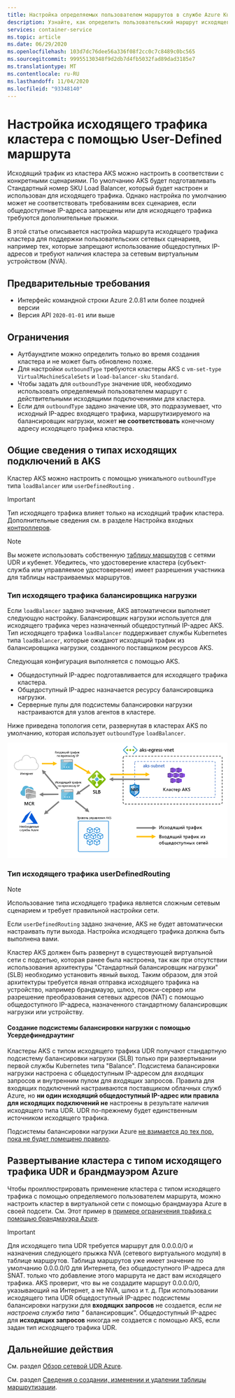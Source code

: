 ```yaml
---
title: Настройка определяемых пользователем маршрутов в службе Azure Kubernetes (AKS)
description: Узнайте, как определить пользовательский маршрут исходящего трафика в службе Azure Kubernetes (AKS)
services: container-service
ms.topic: article
ms.date: 06/29/2020
ms.openlocfilehash: 103d7dc76dee56a336f08f2cc0c7c8489c0bc565
ms.sourcegitcommit: 99955130348f9d2db7d4fb5032fad89dad3185e7
ms.translationtype: MT
ms.contentlocale: ru-RU
ms.lasthandoff: 11/04/2020
ms.locfileid: "93348140"
---
```

# <a name="customize-cluster-egress-with-a-user-defined-route"></a>Настройка исходящего трафика кластера с помощью User-Defined маршрута

Исходящий трафик из кластера AKS можно настроить в соответствии с конкретными сценариями. По умолчанию AKS будет подготавливать Стандартный номер SKU Load Balancer, который будет настроен и использован для исходящего трафика. Однако настройка по умолчанию может не соответствовать требованиям всех сценариев, если общедоступные IP-адреса запрещены или для исходящего трафика требуются дополнительные прыжки.

В этой статье описывается настройка маршрута исходящего трафика кластера для поддержки пользовательских сетевых сценариев, например тех, которые запрещают использование общедоступных IP-адресов и требуют наличия кластера за сетевым виртуальным устройством (NVA).

## <a name="prerequisites"></a>Предварительные требования
* Интерфейс командной строки Azure 2.0.81 или более поздней версии
* Версия API `2020-01-01` или выше


## <a name="limitations"></a>Ограничения
* Аутбаундтипе можно определить только во время создания кластера и не может быть обновлено позже.
* Для настройки `outboundType` требуются кластеры AKS с `vm-set-type` `VirtualMachineScaleSets` и `load-balancer-sku` `Standard`.
* Чтобы задать для `outboundType` значение `UDR`, необходимо использовать определяемый пользователем маршрут с действительными исходящими подключениями для кластера.
* Если для `outboundType` задано значение `UDR`, это подразумевает, что исходный IP-адрес входящего трафика, маршрутизируемого на балансировщик нагрузки, может **не соответствовать** конечному адресу исходящего трафика кластера.

## <a name="overview-of-outbound-types-in-aks"></a>Общие сведения о типах исходящих подключений в AKS

Кластер AKS можно настроить с помощью уникального `outboundType` типа `loadBalancer` или `userDefinedRouting` .

> [!IMPORTANT]
> Тип исходящего трафика влияет только на исходящий трафик кластера. Дополнительные сведения см. в разделе Настройка входных [контроллеров](ingress-basic.md).

> [!NOTE]
> Вы можете использовать собственную [таблицу маршрутов][byo-route-table] с сетями UDR и кубенет. Убедитесь, что удостоверение кластера (субъект-служба или управляемое удостоверение) имеет разрешения участника для таблицы настраиваемых маршрутов.

### <a name="outbound-type-of-loadbalancer"></a>Тип исходящего трафика балансировщика нагрузки

Если `loadBalancer` задано значение, AKS автоматически выполняет следующую настройку. Балансировщик нагрузки используется для исходящего трафика через назначенный общедоступный IP-адрес AKS. Тип исходящего трафика `loadBalancer` поддерживает службы Kubernetes типа `loadBalancer`, которые ожидают исходящий трафик из балансировщика нагрузки, созданного поставщиком ресурсов AKS.

Следующая конфигурация выполняется с помощью AKS.
   * Общедоступный IP-адрес подготавливается для исходящего трафика кластера.
   * Общедоступный IP-адрес назначается ресурсу балансировщика нагрузки.
   * Серверные пулы для подсистемы балансировки нагрузки настраиваются для узлов агентов в кластере.

Ниже приведена топология сети, развернутая в кластерах AKS по умолчанию, которая использует `outboundType` `loadBalancer`.

![На схеме показаны входящие и исходящие данные i p, в которых входящий трафик I P направлен на подсистему балансировки нагрузки, которая направляет трафик из внутреннего кластера в другой и т. д., который направляет трафик в Интернет, M C R, требуемые службы Azure и элемент управления K S.](media/egress-outboundtype/outboundtype-lb.png)

### <a name="outbound-type-of-userdefinedrouting"></a>Тип исходящего трафика userDefinedRouting

> [!NOTE]
> Использование типа исходящего трафика является сложным сетевым сценарием и требует правильной настройки сети.

Если `userDefinedRouting` задано значение, AKS не будет автоматически настраивать пути выхода. Настройка исходящего трафика должна быть выполнена вами.

Кластер AKS должен быть развернут в существующей виртуальной сети с подсетью, которая ранее была настроена, так как при отсутствии использования архитектуры "Стандартный балансировщик нагрузки" (SLB) необходимо установить явный выход. Таким образом, для этой архитектуры требуется явная отправка исходящего трафика на устройство, например брандмауэр, шлюз, прокси-сервер или разрешение преобразования сетевых адресов (NAT) с помощью общедоступного IP-адреса, назначенного стандартному балансировщик нагрузки или устройству.

#### <a name="load-balancer-creation-with-userdefinedrouting"></a>Создание подсистемы балансировки нагрузки с помощью Усердефинедраутинг

Кластеры AKS с типом исходящего трафика UDR получают стандартную подсистему балансировки нагрузки (SLB) только при развертывании первой службы Kubernetes типа "Balance". Подсистема балансировки нагрузки настроена с общедоступным IP-адресом для *входящих* запросов и внутренним пулом для *входящих* запросов. Правила для входящих подключений настраиваются поставщиком облачных служб Azure, но **ни один исходящий общедоступный IP-адрес или правила для исходящих подключений не** настроены в результате наличия исходящего типа UDR. UDR по-прежнему будет единственным источником исходящего трафика.

Подсистемы балансировки нагрузки Azure [не взимается до тех пор, пока не будет помещено правило](https://azure.microsoft.com/pricing/details/load-balancer/).

## <a name="deploy-a-cluster-with-outbound-type-of-udr-and-azure-firewall"></a>Развертывание кластера с типом исходящего трафика UDR и брандмауэром Azure

Чтобы проиллюстрировать применение кластера с типом исходящего трафика с помощью определяемого пользователем маршрута, можно настроить кластер в виртуальной сети с помощью брандмауэра Azure в своей подсети. См. Этот пример в [примере ограничения трафика с помощью брандмауэра Azure](limit-egress-traffic.md#restrict-egress-traffic-using-azure-firewall).

> [!IMPORTANT]
> Для исходящего типа UDR требуется маршрут для 0.0.0.0/0 и назначения следующего прыжка NVA (сетевого виртуального модуля) в таблице маршрутов.
> Таблица маршрутов уже имеет значение по умолчанию 0.0.0.0/0 для Интернета, без общедоступного IP-адреса для SNAT. только что добавление этого маршрута не даст вам исходящего трафика. AKS проверит, что вы не создадите маршрут 0.0.0.0/0, указывающий на Интернет, а не NVA, шлюз и т. д. При использовании исходящего типа UDR общедоступный IP-адрес подсистемы балансировки нагрузки для **входящих запросов** не создается, если *не настроена служба типа "* балансировщик". Общедоступный IP-адрес для **исходящих запросов** никогда не создается с помощью AKS, если задан тип исходящего трафика UDR.

## <a name="next-steps"></a>Дальнейшие действия

См. раздел [Обзор сетевой UDR Azure](../virtual-network/virtual-networks-udr-overview.md).

См. раздел [Сведения о создании, изменении и удалении таблицы маршрутизации](../virtual-network/manage-route-table.md).

<!-- LINKS - internal -->
[az-aks-get-credentials]: /cli/azure/aks?view=azure-cli-latest#az-aks-get-credentials
[byo-route-table]: configure-kubenet.md#bring-your-own-subnet-and-route-table-with-kubenet
